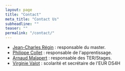 ```yaml
---
layout: page
title: "Contact"
meta_title: "Contact Us"
subheadline: ""
teaser: ""
permalink: "/contact/"
---
```



- [Jean-Charles Régin](mailto:jcregin@gmail.com) : responsable du master.
- [Philippe Collet](mailto:philippe.collet.fr) : responsable de l'apprentissage.
- [Arnaud Malapert](mailto:arnaud.malapert@unice.fr) : responsable des TER/Stages.
- [Virginie Valot](mailto:valot@i3s.unice.fr) :  scolarité et secrétaire de l'EUR DS4H

